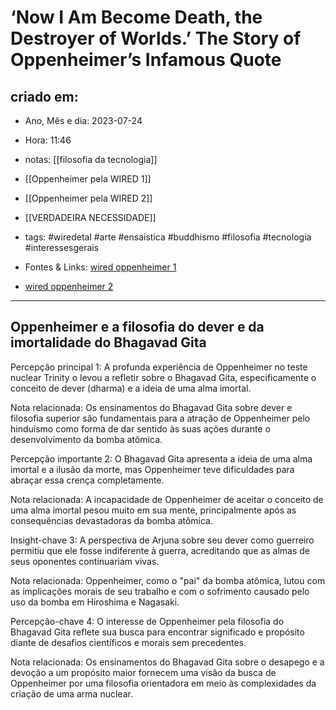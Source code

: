 # ‘Now I Am Become Death, the Destroyer of Worlds.’ The Story of Oppenheimer’s Infamous Quote
## criado em: 
-  Ano, Mês e dia: 2023-07-24
- Hora: 11:46

- notas: [[filosofia da tecnologia]]
- [[Oppenheimer pela WIRED 1]]
- [[Oppenheimer pela WIRED 2]]
- [[VERDADEIRA NECESSIDADE]]
- tags: #wiredetal #arte #ensaistica #buddhismo #filosofia #tecnologia #interessesgerais 
- Fontes & Links: [wired oppenheimer 1](https://www.wired.com/story/manhattan-project-robert-oppenheimer/#intcid=_wired-right-rail_5edf33c9-b885-4acd-83ca-2d4e75c56dae_popular4-1-reranked-by-vidi)
- [wired oppenheimer 2](https://www.wired.com/story/oppenheimer-christopher-nolan-review-bhagavad-gita/)
---

## Oppenheimer e a filosofia do dever e da imortalidade do Bhagavad Gita

Percepção principal 1: A profunda experiência de Oppenheimer no teste nuclear Trinity o levou a refletir sobre o Bhagavad Gita, especificamente o conceito de dever (dharma) e a ideia de uma alma imortal.

Nota relacionada: Os ensinamentos do Bhagavad Gita sobre dever e filosofia superior são fundamentais para a atração de Oppenheimer pelo hinduísmo como forma de dar sentido às suas ações durante o desenvolvimento da bomba atômica.

Percepção importante 2: O Bhagavad Gita apresenta a ideia de uma alma imortal e a ilusão da morte, mas Oppenheimer teve dificuldades para abraçar essa crença completamente.

Nota relacionada: A incapacidade de Oppenheimer de aceitar o conceito de uma alma imortal pesou muito em sua mente, principalmente após as consequências devastadoras da bomba atômica.

Insight-chave 3: A perspectiva de Arjuna sobre seu dever como guerreiro permitiu que ele fosse indiferente à guerra, acreditando que as almas de seus oponentes continuariam vivas.

Nota relacionada: Oppenheimer, como o "pai" da bomba atômica, lutou com as implicações morais de seu trabalho e com o sofrimento causado pelo uso da bomba em Hiroshima e Nagasaki.

Percepção-chave 4: O interesse de Oppenheimer pela filosofia do Bhagavad Gita reflete sua busca para encontrar significado e propósito diante de desafios científicos e morais sem precedentes.

Nota relacionada: Os ensinamentos do Bhagavad Gita sobre o desapego e a devoção a um propósito maior fornecem uma visão da busca de Oppenheimer por uma filosofia orientadora em meio às complexidades da criação de uma arma nuclear.